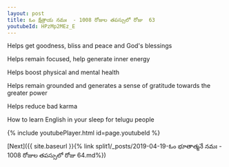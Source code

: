 ```yaml
---
layout: post
title: ఓం క్షేత్రాయ నమః  - 1008 రోజుల తపస్సులో రోజు  63
youtubeId: HPzMp2MEz_E
---
```

 
 
Helps get goodness, bliss and peace and God's blessings
 
Helps remain focused, help generate inner energy 
 
Helps boost physical and mental health 
 
Helps remain grounded and generates a sense of gratitude towards the greater power 
 
Helps reduce bad karma
 
How to learn English in your sleep for telugu people
 
 
 
 


{% include youtubePlayer.html id=page.youtubeId %}
 
[Next]({{ site.baseurl }}{% link split1/_posts/2019-04-19-ఓం భూతాత్మనే నమః  - 1008 రోజుల తపస్సులో రోజు  64.md%})
 
